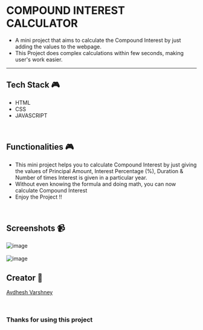 # COMPOUND INTEREST CALCULATOR

- A mini project that aims to calculate the Compound Interest by just adding the values to the webpage. 
- This Project does complex calculations within few seconds, making user's work easier.

--- 

## **Tech Stack 🎮**

- HTML
- CSS
- JAVASCRIPT


<br>

## **Functionalities 🎮**

- This mini project helps you to calculate Compound Interest by just giving the values of Principal Amount, Interest Percentage (%), Duration & Number of times Interest is given in a particular year.
- Without even knowing the formula and doing math, you can now calculate Compound Interest 
- Enjoy the Project !!


<br>

## **Screenshots 📹**

<img src="https://user-images.githubusercontent.com/67221487/125161239-d20bc080-e19e-11eb-9892-a6073354a29f.png" alt="image">
<br><br>
<img src="https://user-images.githubusercontent.com/67221487/125161252-de901900-e19e-11eb-8ed3-32032b93b56d.png" alt="image">

<br>

## **Creator 👦**

[Avdhesh Varshney](https://github.com/Avdhesh-Varshney)


<br>

### **Thanks for using this project**


